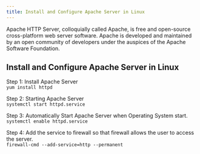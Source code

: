 ```yaml
---
title: Install and Configure Apache Server in Linux
---
```


Apache HTTP Server, colloquially called Apache, is free and open-source 
cross-platform web server software.
Apache is developed and maintained by an 
open community of developers under the auspices of the Apache Software Foundation.</div>

## Install and Configure Apache Server in Linux

Step 1: Install Apache Server<br>
`yum install httpd`

Step 2: Starting Apache Server<br>
`systemctl start httpd.service`

Step 3: Automatically Start Apache Server when Operating System start.<br>
`systemctl enable httpd.service`


Step 4: Add the service to firewall so that firewall allows the user to access the server.<br> 
`firewall-cmd --add-service=http --permanent`
